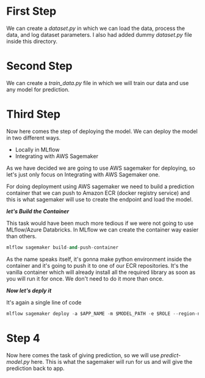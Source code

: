 # First Step

We can create a *dataset.py* in which we can load the data, process the data, and log dataset parameters. I also had added dummy *dataset.py* file inside this directory.

# Second Step

We can create a *train_data.py* file in which we will train our data and use any model for prediction.

# Third Step

Now here comes the step of deploying the model. We can deploy the model in two different ways.

- Locally in MLflow
- Integrating with AWS Sagemaker

As we have decided we are going to use AWS sagemaker for deploying, so let's just only focus on Integrating with AWS Sagemaker one.

For doing deployment using AWS sagemaker we need to build a prediction container that we can push to Amazon ECR (docker registry service) and this is what sagemaker will use to create the endpoint and load the model.

***let's Build the Container***

This task would have been much more tedious if we were not going to use MLflow/Azure Databricks. In MLflow we can create the container way easier than others.

```python
mlflow sagemaker build-and-push-container
```

As the name speaks itself, it's gonna make python environment inside the container and it's going to push it to one of our ECR repositories. It's the vanilla container which will already install all the required library as soon as you will run it for once. We don't need to do it more than once.

***Now let's deply it***

It's again a single line of code

```python
mlflow sagemaker deploy -a $APP_NAME -m $MODEL_PATH -e $ROLE --region-name $REGION
```

# Step 4

Now here comes the task of giving prediction, so we will use *predict-model.py* here. This is what the sagemaker will run for us and will give the prediction back to app.

